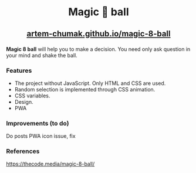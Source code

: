# <p align="center">Magic 🎱 ball</p>

## <p align="center"><a href="https://artem-chumak.github.io/magic-8-ball/" target="_blank">artem-chumak.github.io/magic-8-ball</a></p>

**Magic 8 ball** will help you to make a decision. You need only ask question in your mind and shake the ball.

### Features

- The project without JavaScript. Only HTML and CSS are used.
- Random selection is implemented through CSS animation.
- CSS variables.
- Design.
- PWA

### Improvements (to do)
Do posts
PWA icon issue, fix

### References
https://thecode.media/magic-8-ball/
